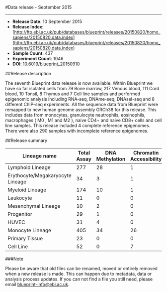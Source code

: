 #Data release - September 2015
***

* **Release Date**: 10 September 2015
* **Release Index**: [http://ftp.ebi.ac.uk/pub/databases/blueprint/releases/20150820/homo_sapiens/20150820.data.index](http://ftp.ebi.ac.uk/pub/databases/blueprint/releases/20150820/homo_sapiens/20150820.data.index)
* **Sample Count**: 437
* **Experiment Count**: 1046
* **DOI**: [10.6019/blueprint_20150910](http://dx.doi.org/10.6019/blueprint_20150910)


##Release description 

The seventh Blueprint data release is now available. Within Blueprint we have so far isolated cells from 79 Bone marrow, 217 Venous blood, 111 Cord blood, 10 Tonsil, 8 Thymus and 7 Cell line samples and performed epigenomic analysis including RNA-seq, DNAme-seq, DNAseI-seq and 8 different ChIP-seq experiments. All the sequence data from Blueprint were remapped to new human genome assembly GRCh38 for this release. This includes data from monocytes, granulocyte neutrophils, eosinophils, macrophages ( M0 , M1 and M2 ), naive CD4+ and naive CD8+ cells and cell line samples. This release included 4 complete reference epigenomes. There were also 290 samples with incomplete reference epigenomes.

##Release summary

<div class="table-responsive">
<table summary="BLUEPRINT release 20150910" class="table table-striped">
<thead>
<tr>
<th>Lineage name</th>
<th>Total Assay</th>
<th>DNA Methylation</th>
<th>Chromatin Accessibility</th>
<th>RNA-Seq</th>
<th>ChIP-Seq</th>
</thead>
<tbody>
<tr>
<td>Lymphoid Lineage</td>
<td>277</td>
<td>28</td>
<td>1</td>
<td>44</td>
<td>204</td>
<tr>
<tr>
<td>Erythocyte/Megakaryocyte Lineage</td>
<td>34</td>
<td>3</td>
<td>1</td>
<td>12</td>
<td>18</td>
<tr>
<tr>
<td>Myeloid Lineage</td>
<td>174</td>
<td>10</td>
<td>1</td>
<td>13</td>
<td>150</td>
<tr>
<tr>
<td>Leukocyte</td>
<td>11</td>
<td>0</td>
<td>0</td>
<td>0</td>
<td>11</td>
<tr>
<tr>
<td>Mesenchymal Lineage</td>
<td>10</td>
<td>2</td>
<td>0</td>
<td>1</td>
<td>7</td>
<tr>
<tr>
<td>Progenitor</td>
<td>29</td>
<td>1</td>
<td>0</td>
<td>21</td>
<td>7</td>
<tr>
<tr>
<td>HUVEC</td>
<td>31</td>
<td>4</td>
<td>0</td>
<td>4</td>
<td>23</td>
<tr>
<tr>
<td>Monocyte Lineage</td>
<td>405</td>
<td>34</td>
<td>26</td>
<td>68</td>
<td>277</td>
<tr>
<tr>
<td>Primary Tissue</td>
<td>23</td>
<td>0</td>
<td>0</td>
<td>0</td>
<td>23</td>
<tr>
<tr>
<td>Cell Line</td>
<td>52</td>
<td>0</td>
<td>7</td>
<td>0</td>
<td>45</td>
<tr>
</tbody>
</table> 
</div>



###Note

Please be aware that old files can be renamed, moved or entirely removed when a new release is made. This can happen due to metadata, data or analysis process updates. If you can not find a file you still need, please email <a href='mailto:blueprint-info@ebi.ac.uk'>blueprint-info@ebi.ac.uk</a>.

